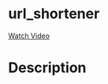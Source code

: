 # url_shortener
[Watch Video](https://drive.google.com/file/d/1nyZVelpn6G5gexo3tnnlmALHxNVa17OA/view?usp=sharing)

# Description

